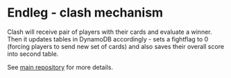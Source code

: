 Endleg - clash mechanism
========================

Clash will receive pair of players with their cards and evaluate a winner.  
Then it updates tables in DynamoDB accordingly - sets a fightflag to 0 (forcing players to send new set of cards) and also saves their overall score into second table.  

See [main repository](https://github.com/do-team/endleg) for more details.